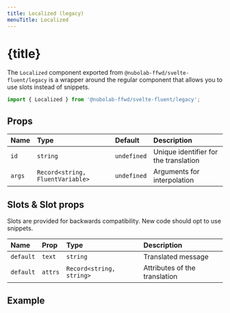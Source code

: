 ```yaml
---
title: Localized (legacy)
menuTitle: Localized
---
```


<script>
	import ReferenceLink from '$site/ReferenceLink.svelte'
	import ExampleLocalizedLegacyAttributes from '$site/examples/localized-legacy/attributes/Example.svelte'
</script>

# {title}

The `Localized` component exported from `@nubolab-ffwd/svelte-fluent/legacy` is a wrapper around the
regular <ReferenceLink name="Localized" /> component that allows you to use slots instead of snippets.

```ts
import { Localized } from '@nubolab-ffwd/svelte-fluent/legacy';
```

## Props

| Name   | Type                             | Default     | Description                           |
| :----- | :------------------------------- | :---------- | :------------------------------------ |
| `id`   | `string`                         | `undefined` | Unique identifier for the translation |
| `args` | `Record<string, FluentVariable>` | `undefined` | Arguments for interpolation           |

## Slots & Slot props

Slots are provided for backwards compatibility. New code should opt to use snippets.

| Name      | Prop    | Type                     | Description                   |
| :-------- | :------ | :----------------------- | :---------------------------- |
| `default` | `text`  | `string`                 | Translated message            |
| `default` | `attrs` | `Record<string, string>` | Attributes of the translation |

## Example

<ExampleLocalizedLegacyAttributes />
